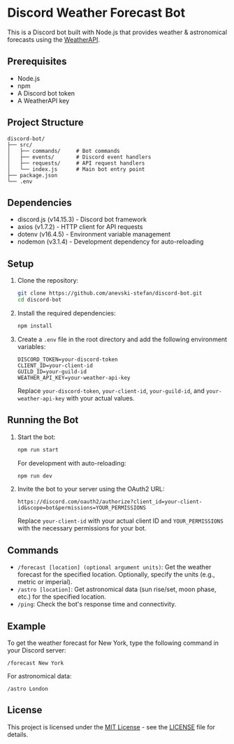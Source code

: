 # Discord Weather Forecast Bot

This is a Discord bot built with Node.js that provides weather & astronomical forecasts using the [WeatherAPI](https://www.weatherapi.com/).

## Prerequisites

- Node.js
- npm
- A Discord bot token
- A WeatherAPI key

## Project Structure

```
discord-bot/
├── src/
│   ├── commands/     # Bot commands
│   ├── events/       # Discord event handlers
│   ├── requests/     # API request handlers
│   └── index.js      # Main bot entry point
├── package.json
└── .env
```

## Dependencies

- discord.js (v14.15.3) - Discord bot framework
- axios (v1.7.2) - HTTP client for API requests
- dotenv (v16.4.5) - Environment variable management
- nodemon (v3.1.4) - Development dependency for auto-reloading

## Setup

1. Clone the repository:

   ```bash
   git clone https://github.com/anevski-stefan/discord-bot.git
   cd discord-bot
   ```

2. Install the required dependencies:

   ```bash
   npm install
   ```

3. Create a `.env` file in the root directory and add the following environment variables:

   ```env
   DISCORD_TOKEN=your-discord-token
   CLIENT_ID=your-client-id
   GUILD_ID=your-guild-id
   WEATHER_API_KEY=your-weather-api-key
   ```

   Replace `your-discord-token`, `your-client-id`, `your-guild-id`, and `your-weather-api-key` with your actual values.

## Running the Bot

1. Start the bot:

   ```bash
   npm run start
   ```

   For development with auto-reloading:

   ```bash
   npm run dev
   ```

2. Invite the bot to your server using the OAuth2 URL:

   ```text
   https://discord.com/oauth2/authorize?client_id=your-client-id&scope=bot&permissions=YOUR_PERMISSIONS
   ```

   Replace `your-client-id` with your actual client ID and `YOUR_PERMISSIONS` with the necessary permissions for your bot.

## Commands

- `/forecast [location] (optional argument units)`: Get the weather forecast for the specified location. Optionally, specify the units (e.g., metric or imperial).
- `/astro [location]`: Get astronomical data (sun rise/set, moon phase, etc.) for the specified location.
- `/ping`: Check the bot's response time and connectivity.

## Example

To get the weather forecast for New York, type the following command in your Discord server:

```text
/forecast New York
```

For astronomical data:
```text
/astro London
```

## License

This project is licensed under the [MIT License](LICENSE) - see the [LICENSE](LICENSE) file for details.
